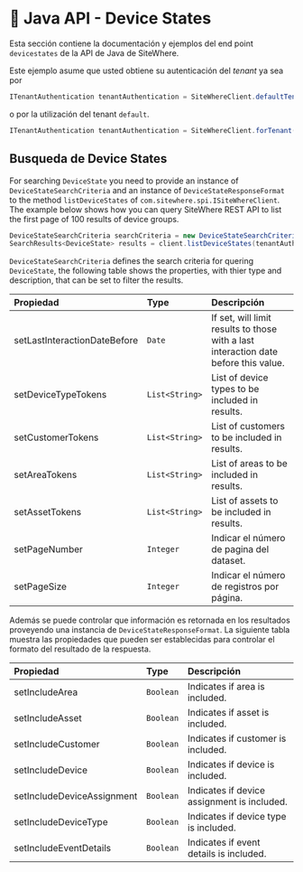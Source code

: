 # :book: Java API - Device States

<Seo/>

Esta sección contiene la documentación y ejemplos del end point `devicestates` de la API de Java de SiteWhere.

Este ejemplo asume que usted obtiene su autenticación del *tenant* ya sea por

```java
ITenantAuthentication tenantAuthentication = SiteWhereClient.defaultTenant();
```

o por la utilización del tenant `default`.

```java
ITenantAuthentication tenantAuthentication = SiteWhereClient.forTenant("token", "auth");
```

## Busqueda de Device States

For searching `DeviceState` you need to provide an instance of `DeviceStateSearchCriteria` and an instance of `DeviceStateResponseFormat` to the method 
`listDeviceStates` of `com.sitewhere.spi.ISiteWhereClient`. The example below shows how you can query SiteWhere REST API to list the first
page of 100 results of device groups.

```java
DeviceStateSearchCriteria searchCriteria = new DeviceStateSearchCriteria(1, 100);
SearchResults<DeviceState> results = client.listDeviceStates(tenantAuthentication, searchCriteria);
```

`DeviceStateSearchCriteria` defines the search criteria for quering `DeviceState`, the following table shows the properties, with 
thier type and description, that can be set to filter the results.

| Propiedad                    | Type           | Descripción                                                                         |
|:-----------------------------|:---------------|:------------------------------------------------------------------------------------|
| setLastInteractionDateBefore | `Date`         | If set, will limit results to those with a last interaction date before this value. |
| setDeviceTypeTokens          | `List<String>` | List of device types to be included in results.                                     |
| setCustomerTokens            | `List<String>` | List of customers to be included in results.                                        |
| setAreaTokens                | `List<String>` | List of areas to be included in results.                                            |
| setAssetTokens               | `List<String>` | List of assets to be included in results.                                           |
| setPageNumber                | `Integer`      | Indicar el número de pagina del dataset.                                            |
| setPageSize                  | `Integer`      | Indicar el número de registros por página.                                           |

Además se puede controlar que información es retornada en los resultados proveyendo una instancia de
`DeviceStateResponseFormat`. La siguiente tabla muestra las propiedades que pueden ser establecidas para controlar
el formato del resultado de la respuesta.

| Propiedad                  | Type      | Descripción                                                    |
|:---------------------------|:----------|:---------------------------------------------------------------|
| setIncludeArea             | `Boolean` | Indicates if area is included.                                 |
| setIncludeAsset            | `Boolean` | Indicates if asset is included.                                |
| setIncludeCustomer         | `Boolean` | Indicates if customer is included.                             |
| setIncludeDevice           | `Boolean` | Indicates if device is included.                               |
| setIncludeDeviceAssignment | `Boolean` | Indicates if device assignment is included.                    |
| setIncludeDeviceType       | `Boolean` | Indicates if device type is included.                          |
| setIncludeEventDetails     | `Boolean` | Indicates if event details is included.                        |
